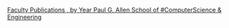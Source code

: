 [Faculty Publications , by Year   Paul G. Allen School of #ComputerScience & Engineering](https://qi.tc/qi/120520)
